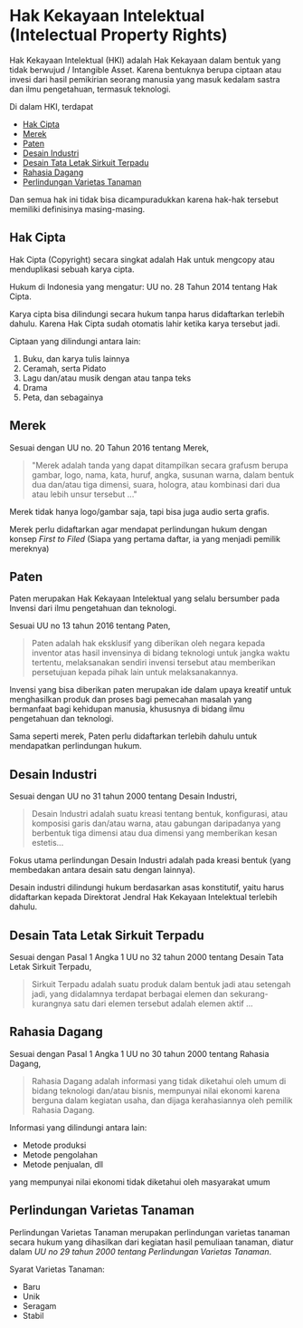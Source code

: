 # Hak Kekayaan Intelektual (Intelectual Property Rights) <!-- omit in toc -->
Hak Kekayaan Intelektual (HKI) adalah Hak Kekayaan dalam bentuk yang tidak berwujud / Intangible Asset. Karena bentuknya berupa ciptaan atau invesi dari hasil pemikirian seorang manusia yang masuk kedalam sastra dan ilmu pengetahuan, termasuk teknologi.

Di dalam HKI, terdapat

- [Hak Cipta](#hak-cipta)
- [Merek](#merek)
- [Paten](#paten)
- [Desain Industri](#desain-industri)
- [Desain Tata Letak Sirkuit Terpadu](#desain-tata-letak-sirkuit-terpadu)
- [Rahasia Dagang](#rahasia-dagang)
- [Perlindungan Varietas Tanaman](#perlindungan-varietas-tanaman)

Dan semua hak ini tidak bisa dicampuradukkan karena hak-hak tersebut memiliki definisinya masing-masing.

## Hak Cipta
Hak Cipta (Copyright) secara singkat adalah Hak untuk mengcopy atau menduplikasi sebuah karya cipta. 

Hukum di Indonesia yang mengatur: UU no. 28 Tahun 2014 tentang Hak Cipta.

Karya cipta bisa dilindungi secara hukum tanpa harus didaftarkan terlebih dahulu. Karena Hak Cipta sudah otomatis lahir ketika karya tersebut jadi.

Ciptaan yang dilindungi antara lain:
1. Buku, dan karya tulis lainnya
2. Ceramah, serta Pidato
3. Lagu dan/atau musik dengan atau tanpa teks
4. Drama
5. Peta, dan sebagainya

## Merek
Sesuai dengan UU no. 20 Tahun 2016 tentang Merek,
> "Merek adalah tanda yang dapat ditampilkan secara grafusm berupa gambar, logo, nama, kata, huruf, angka, susunan warna, dalam bentuk dua dan/atau tiga dimensi, suara, hologra, atau kombinasi dari dua atau lebih unsur tersebut ..."

Merek tidak hanya logo/gambar saja, tapi bisa juga audio serta grafis.

Merek perlu didaftarkan agar mendapat perlindungan hukum dengan konsep *First to Filed* (Siapa yang pertama daftar, ia yang menjadi pemilik mereknya)

## Paten
Paten merupakan Hak Kekayaan Intelektual yang selalu bersumber pada Invensi dari ilmu pengetahuan dan teknologi.

Sesuai UU no 13 tahun 2016 tentang Paten, 
> Paten adalah hak eksklusif yang diberikan oleh negara kepada inventor atas hasil invensinya di bidang teknologi untuk jangka waktu tertentu, melaksanakan sendiri invensi tersebut atau memberikan persetujuan kepada pihak lain untuk melaksanakannya.

Invensi yang bisa diberikan paten merupakan ide dalam upaya kreatif untuk menghasilkan produk dan proses bagi pemecahan masalah yang bermanfaat bagi kehidupan manusia, khususnya di bidang ilmu pengetahuan dan teknologi.

Sama seperti merek, Paten perlu didaftarkan terlebih dahulu untuk mendapatkan perlindungan hukum.

## Desain Industri
Sesuai dengan UU no 31 tahun 2000 tentang Desain Industri,
> Desain Industri adalah suatu kreasi tentang bentuk, konfigurasi, atau komposisi garis dan/atau warna, atau gabungan daripadanya yang berbentuk tiga dimensi atau dua dimensi yang memberikan kesan estetis...

Fokus utama perlindungan Desain Industri adalah pada kreasi bentuk (yang membedakan antara desain satu dengan lainnya).

Desain industri dilindungi hukum berdasarkan asas konstitutif, yaitu harus didaftarkan kepada Direktorat Jendral Hak Kekayaan Intelektual terlebih dahulu.

## Desain Tata Letak Sirkuit Terpadu
Sesuai dengan Pasal 1 Angka 1 UU no 32 tahun 2000 tentang Desain Tata Letak Sirkuit Terpadu,
> Sirkuit Terpadu adalah suatu produk dalam bentuk jadi atau setengah jadi, yang didalamnya terdapat berbagai elemen dan sekurang-kurangnya satu dari elemen tersebut adalah elemen aktif ...

## Rahasia Dagang
Sesuai dengan Pasal 1 Angka 1 UU no 30 tahun 2000 tentang Rahasia Dagang,
> Rahasia Dagang adalah informasi yang tidak diketahui oleh umum di bidang teknologi dan/atau bisnis, mempunyai nilai ekonomi karena berguna dalam kegiatan usaha, dan dijaga kerahasiannya oleh pemilik Rahasia Dagang.

Informasi yang dilindungi antara lain:
- Metode produksi
- Metode pengolahan
- Metode penjualan, dll

yang mempunyai nilai ekonomi tidak diketahui oleh masyarakat umum

## Perlindungan Varietas Tanaman
Perlindungan Varietas Tanaman merupakan perlindungan varietas tanaman secara hukum yang dihasilkan dari kegiatan hasil pemuliaan tanaman, diatur dalam *UU no 29 tahun 2000 tentang Perlindungan Varietas Tanaman*.

Syarat Varietas Tanaman: 
- Baru
- Unik
- Seragam
- Stabil

